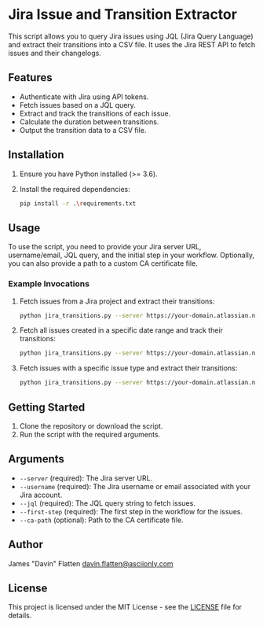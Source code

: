 # Jira Issue and Transition Extractor

This script allows you to query Jira issues using JQL (Jira Query Language) and extract their transitions into a CSV file. It uses the Jira REST API to fetch issues and their changelogs.

## Features

- Authenticate with Jira using API tokens.
- Fetch issues based on a JQL query.
- Extract and track the transitions of each issue.
- Calculate the duration between transitions.
- Output the transition data to a CSV file.

## Installation

1. Ensure you have Python installed (>= 3.6).
2. Install the required dependencies:

    ```bash
    pip install -r .\requirements.txt
    ```

## Usage

To use the script, you need to provide your Jira server URL, username/email, JQL query, and the initial step in your workflow. Optionally, you can also provide a path to a custom CA certificate file.

### Example Invocations

1. Fetch issues from a Jira project and extract their transitions:

    ```bash
    python jira_transitions.py --server https://your-domain.atlassian.net --username your-email@example.com --jql 'project = TR AND status = Open' --first-step 'Backlog'
    ```

2. Fetch all issues created in a specific date range and track their transitions:

    ```bash
    python jira_transitions.py --server https://your-domain.atlassian.net --username your-email@example.com --jql 'created >= 2024-01-01 AND created <= 2024-11-20' --first-step 'To Do'
    ```

3. Fetch issues with a specific issue type and extract their transitions:

    ```bash
    python jira_transitions.py --server https://your-domain.atlassian.net --username your-email@example.com --jql 'issuetype = "Bug" AND status = "In Progress"' --first-step 'Open'
    ```

## Getting Started

1. Clone the repository or download the script.
2. Run the script with the required arguments.

## Arguments

- `--server` (required): The Jira server URL.
- `--username` (required): The Jira username or email associated with your Jira account.
- `--jql` (required): The JQL query string to fetch issues.
- `--first-step` (required): The first step in the workflow for the issues.
- `--ca-path` (optional): Path to the CA certificate file.

## Author

James "Davin" Flatten
<davin.flatten@asciionly.com>

## License

This project is licensed under the MIT License - see the [LICENSE](LICENSE) file for details.


